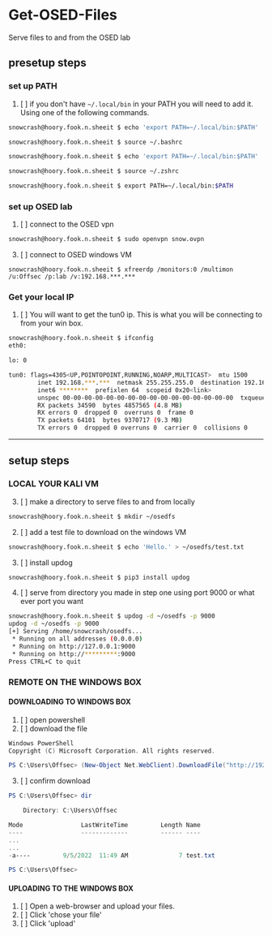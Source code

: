 # Get-OSED-Files
Serve files to and from the OSED lab 

## presetup steps
### set up PATH
1. [ ] if you don't have `~/.local/bin` in your PATH you will need to add it. Using one of the following commands.
```bash
snowcrash@hoory.fook.n.sheeit $ echo 'export PATH=~/.local/bin:$PATH' | tee -a ~/.bashrc

snowcrash@hoory.fook.n.sheeit $ source ~/.bashrc
```
```bash
snowcrash@hoory.fook.n.sheeit $ echo 'export PATH=~/.local/bin:$PATH' | tee -a ~/.zshrc

snowcrash@hoory.fook.n.sheeit $ source ~/.zshrc
```
```bash
snowcrash@hoory.fook.n.sheeit $ export PATH=~/.local/bin:$PATH
```
### set up OSED lab
1. [ ] connect to the OSED vpn
```bash
snowcrash@hoory.fook.n.sheeit $ sudo openvpn snow.ovpn
```
3. [ ] connect to OSED windows VM
```shell
snowcrash@hoory.fook.n.sheeit $ xfreerdp /monitors:0 /multimon /u:Offsec /p:lab /v:192.168.***.***
```
### Get your local IP
1. [ ] You will want to get the tun0 ip. This is what you will be connecting to from your win box.
```bash
snowcrash@hoory.fook.n.sheeit $ ifconfig
eth0: 

lo: 0

tun0: flags=4305<UP,POINTOPOINT,RUNNING,NOARP,MULTICAST>  mtu 1500
        inet 192.168.***.***  netmask 255.255.255.0  destination 192.168.***.***
        inet6 ********  prefixlen 64  scopeid 0x20<link>
        unspec 00-00-00-00-00-00-00-00-00-00-00-00-00-00-00-00  txqueuelen 500  (UNSPEC)
        RX packets 34590  bytes 4857565 (4.8 MB)
        RX errors 0  dropped 0  overruns 0  frame 0
        TX packets 64101  bytes 9370717 (9.3 MB)
        TX errors 0  dropped 0 overruns 0  carrier 0  collisions 0
```

---
## setup steps
### LOCAL YOUR KALI VM
3. [ ] make a directory to serve files to and from locally
```bash
snowcrash@hoory.fook.n.sheeit $ mkdir ~/osedfs
```
2. [ ] add a test file to download on the windows VM
```bash
snowcrash@hoory.fook.n.sheeit $ echo 'Hello.' > ~/osedfs/test.txt
```
3. [ ] install updog
```bash
snowcrash@hoory.fook.n.sheeit $ pip3 install updog
```
4. [ ] serve from directory you made in step one using port 9000 or what ever port you want
```bash
snowcrash@hoory.fook.n.sheeit $ updog -d ~/osedfs -p 9000
updog -d ~/osedfs -p 9000
[+] Serving /home/snowcrash/osedfs...
 * Running on all addresses (0.0.0.0)
 * Running on http://127.0.0.1:9000
 * Running on http://*********:9000
Press CTRL+C to quit
```
### REMOTE ON THE WINDOWS BOX
#### DOWNLOADING TO WINDOWS BOX
1. [ ] open powershell
2. [ ] download the file
```powershell
Windows PowerShell
Copyright (C) Microsoft Corporation. All rights reserved.

PS C:\Users\Offsec> (New-Object Net.WebClient).DownloadFile("http://192.168.49.185:9000/test.txt", "test.txt")
```
3. [ ] confirm download
```powershell
PS C:\Users\Offsec> dir

    Directory: C:\Users\Offsec

Mode                LastWriteTime         Length Name
----                -------------         ------ ----
...
...
-a----         9/5/2022  11:49 AM              7 test.txt

PS C:\Users\Offsec>
```
#### UPLOADING TO THE WINDOWS BOX
1. [ ] Open a web-browser and upload your files.
2. [ ] Click 'chose your file'
3. [ ] Click 'upload'
